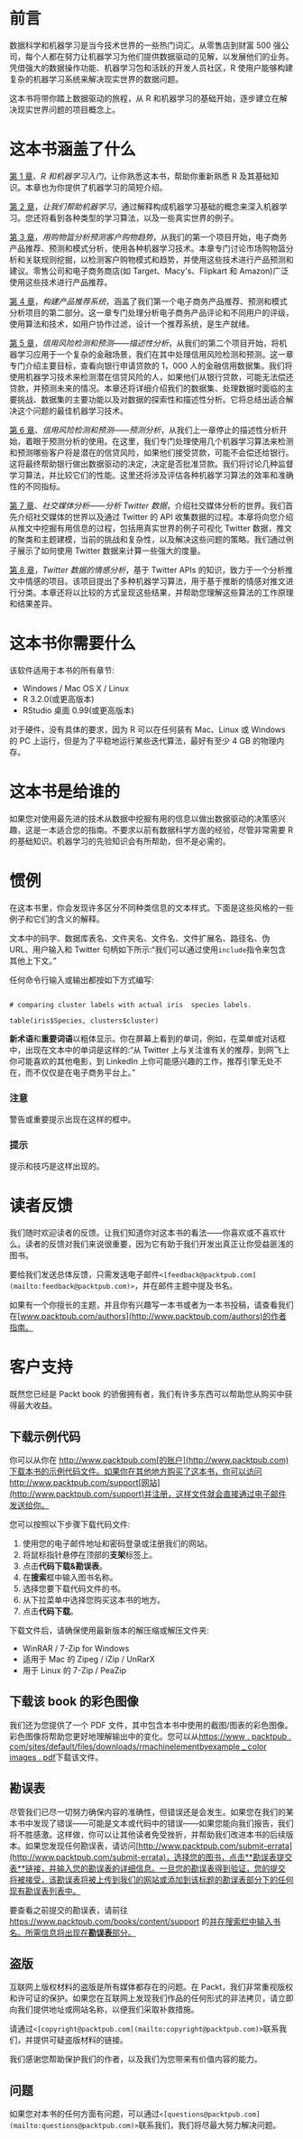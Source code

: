 <title>Preface</title> 

# 前言

数据科学和机器学习是当今技术世界的一些热门词汇。从零售店到财富 500 强公司，每个人都在努力让机器学习为他们提供数据驱动的见解，以发展他们的业务。凭借强大的数据操作功能、机器学习包和活跃的开发人员社区，R 使用户能够构建复杂的机器学习系统来解决现实世界的数据问题。

这本书将带你踏上数据驱动的旅程，从 R 和机器学习的基础开始，逐步建立在解决现实世界问题的项目概念上。

# 这本书涵盖了什么

[第 1 章](ch01.html "Chapter 1. Getting Started with R and Machine Learning")、*R 和机器学习入门*，让你熟悉这本书，帮助你重新熟悉 R 及其基础知识。本章也为你提供了机器学习的简短介绍。

[第 2 章](ch02.html "Chapter 2. Let's Help Machines Learn")，*让我们帮助机器学习*，通过解释构成机器学习基础的概念来深入机器学习。您还将看到各种类型的学习算法，以及一些真实世界的例子。

[第 3 章](ch03.html "Chapter 3. Predicting Customer Shopping Trends with Market Basket Analysis")，*用购物篮分析预测客户购物趋势*，从我们的第一个项目开始，电子商务产品推荐、预测和模式分析，使用各种机器学习技术。本章专门讨论市场购物篮分析和关联规则挖掘，以检测客户购物模式和趋势，并使用这些技术进行产品预测和建议。零售公司和电子商务商店(如 Target、Macy's、Flipkart 和 Amazon)广泛使用这些技术进行产品推荐。

[第 4 章](ch04.html "Chapter 4. Building a Product Recommendation System")，*构建产品推荐系统*，涵盖了我们第一个电子商务产品推荐、预测和模式分析项目的第二部分。这一章专门处理分析电子商务产品评论和不同用户的评级，使用算法和技术，如用户协作过滤，设计一个推荐系统，是生产就绪。

[第 5 章](ch05.html "Chapter 5. Credit Risk Detection and Prediction – Descriptive Analytics")，*信用风险检测和预测——描述性分析*，从我们的第二个项目开始，将机器学习应用于一个复杂的金融场景，我们在其中处理信用风险检测和预测。这一章专门介绍主要目标，查看向银行申请贷款的 1，000 人的金融信用数据集。我们将使用机器学习技术来检测潜在信贷风险的人，如果他们从银行贷款，可能无法偿还贷款，并预测未来的情况。本章还将详细介绍我们的数据集、处理数据时面临的主要挑战、数据集的主要功能以及对数据的探索性和描述性分析。它将总结出适合解决这个问题的最佳机器学习技术。

[第 6 章](ch06.html "Chapter 6. Credit Risk Detection and Prediction – Predictive Analytics")、*信用风险检测和预测——预测分析*，从我们上一章停止的描述性分析开始，着眼于预测分析的使用。在这里，我们专门处理使用几个机器学习算法来检测和预测哪些客户将是潜在的信贷风险，如果他们接受贷款，可能不会偿还给银行。这将最终帮助银行做出数据驱动的决定，决定是否批准贷款。我们将讨论几种监督学习算法，并比较它们的性能。这里还将涉及评估各种机器学习算法的效率和准确性的不同指标。

[第 7 章](ch07.html "Chapter 7. Social Media Analysis – Analyzing Twitter Data")、*社交媒体分析——分析 Twitter 数据*，介绍社交媒体分析的世界。我们首先介绍社交媒体的世界以及通过 Twitter 的 API 收集数据的过程。本章将向您介绍从推文中挖掘有用信息的过程，包括用真实世界的例子可视化 Twitter 数据，推文的聚类和主题建模，当前的挑战和复杂性，以及解决这些问题的策略。我们通过例子展示了如何使用 Twitter 数据来计算一些强大的度量。

[第 8 章](ch08.html "Chapter 8. Sentiment Analysis of Twitter Data")，*Twitter 数据的情感分析*，基于 Twitter APIs 的知识，致力于一个分析推文中情感的项目。该项目提出了多种机器学习算法，用于基于推断的情感对推文进行分类。本章还将以比较的方式呈现这些结果，并帮助您理解这些算法的工作原理和结果差异。

<title>What you need for this book</title> 

# 这本书你需要什么

该软件适用于本书的所有章节:

*   Windows / Mac OS X / Linux
*   R 3.2.0(或更高版本)
*   RStudio 桌面 0.99(或更高版本)

对于硬件，没有具体的要求，因为 R 可以在任何装有 Mac、Linux 或 Windows 的 PC 上运行，但是为了平稳地运行某些迭代算法，最好有至少 4 GB 的物理内存。

<title>Who this book is for</title> 

# 这本书是给谁的

如果您对使用最先进的技术从数据中挖掘有用的信息以做出数据驱动的决策感兴趣，这是一本适合您的指南。不要求以前有数据科学方面的经验，尽管非常需要 R 的基础知识。机器学习的先验知识会有所帮助，但不是必需的。

<title>Conventions</title> 

# 惯例

在这本书里，你会发现许多区分不同种类信息的文本样式。下面是这些风格的一些例子和它们的含义的解释。

文本中的码字、数据库表名、文件夹名、文件名、文件扩展名、路径名、伪 URL、用户输入和 Twitter 句柄如下所示:“我们可以通过使用`include`指令来包含其他上下文。”

任何命令行输入或输出都按如下方式编写:

```

# comparing cluster labels with actual iris  species labels.

table(iris$Species, clusters$cluster)

```

**新术语**和**重要词语**以粗体显示。你在屏幕上看到的单词，例如，在菜单或对话框中，出现在文本中的单词是这样的:“从 Twitter 上与关注谁有关的推荐，到网飞上你可能喜欢的其他电影，到 LinkedIn 上你可能感兴趣的工作，推荐引擎无处不在，而不仅仅是在电子商务平台上。”

### 注意

警告或重要提示出现在这样的框中。

### 提示

提示和技巧是这样出现的。

<title>Reader feedback</title> 

# 读者反馈

我们随时欢迎读者的反馈。让我们知道你对这本书的看法——你喜欢或不喜欢什么。读者的反馈对我们来说很重要，因为它有助于我们开发出真正让你受益匪浅的图书。

要给我们发送总体反馈，只需发送电子邮件`<[feedback@packtpub.com](mailto:feedback@packtpub.com)>`，并在邮件主题中提及书名。

如果有一个你擅长的主题，并且你有兴趣写一本书或者为一本书投稿，请查看我们在[www.packtpub.com/authors](http://www.packtpub.com/authors)的作者指南。

<title>Customer support</title> 

# 客户支持

既然您已经是 Packt book 的骄傲拥有者，我们有许多东西可以帮助您从购买中获得最大收益。

## 下载示例代码

你可以从你在 http://www.packtpub.com[的账户](http://www.packtpub.com)下载本书的示例代码文件。如果你在其他地方购买了这本书，你可以访问 http://www.packtpub.com/support[网站](http://www.packtpub.com/support)并注册，这样文件就会直接通过电子邮件发送给你。

您可以按照以下步骤下载代码文件:

1.  使用您的电子邮件地址和密码登录或注册我们的网站。
2.  将鼠标指针悬停在顶部的**支架**标签上。
3.  点击**代码下载&勘误表**。
4.  在**搜索**框中输入图书名称。
5.  选择您要下载代码文件的书。
6.  从下拉菜单中选择您购买这本书的地方。
7.  点击**代码下载**。

下载文件后，请确保使用最新版本的解压缩或解压文件夹:

*   WinRAR / 7-Zip for Windows
*   适用于 Mac 的 Zipeg / iZip / UnRarX
*   用于 Linux 的 7-Zip / PeaZip

## 下载该 book 的彩色图像

我们还为您提供了一个 PDF 文件，其中包含本书中使用的截图/图表的彩色图像。彩色图像将帮助您更好地理解输出中的变化。您可以从[https://www . packtpub . com/sites/default/files/downloads/rmachinelementbyexample _ color images . pdf](https://www.packtpub.com/sites/default/files/downloads/RMachineLearningByExample_ColorImages.pdf)下载该文件。

## 勘误表

尽管我们已尽一切努力确保内容的准确性，但错误还是会发生。如果您在我们的某本书中发现了错误——可能是文本或代码中的错误——如果您能向我们报告，我们将不胜感激。这样做，你可以让其他读者免受挫折，并帮助我们改进本书的后续版本。如果您发现任何勘误表，请访问[http://www.packtpub.com/submit-errata](http://www.packtpub.com/submit-errata)，选择您的图书，点击**勘误表提交表**链接，并输入您的勘误表的详细信息。一旦您的勘误表得到验证，您的提交将被接受，该勘误表将被上传到我们的网站或添加到该标题的勘误表部分下的任何现有勘误表列表中。

要查看之前提交的勘误表，请前往 https://www.packtpub.com/books/content/support 的[并在搜索栏中输入书名。所需信息将出现在**勘误表**部分。](https://www.packtpub.com/books/content/support)

## 盗版

互联网上版权材料的盗版是所有媒体都存在的问题。在 Packt，我们非常重视版权和许可证的保护。如果您在互联网上发现我们作品的任何形式的非法拷贝，请立即向我们提供地址或网站名称，以便我们采取补救措施。

请通过`<[copyright@packtpub.com](mailto:copyright@packtpub.com)>`联系我们，并提供可疑盗版材料的链接。

我们感谢您帮助保护我们的作者，以及我们为您带来有价值内容的能力。

## 问题

如果您对本书的任何方面有问题，可以通过`<[questions@packtpub.com](mailto:questions@packtpub.com)>`联系我们，我们将尽最大努力解决问题。